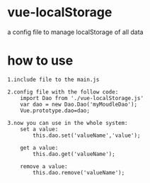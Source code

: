 # vue-localStorage
  a config file to manage localStorage of all data

# how to use
	1.include file to the main.js

	2.config file with the follow code:
		import Dao from './vue-localStorage.js'
		var dao = new Dao.Dao('myMoudleDao');
		Vue.prototype.dao=dao;
	
	3.now you can use in the whole system:
		set a value:
			this.dao.set('valueName','value');

		get a value:
			this.dao.get('valueName');
			
		remove a value:
			this.dao.remove('valueName');
